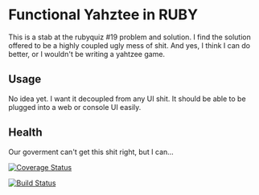 # Functional Yahztee in RUBY
This is a stab at the rubyquiz #19 problem and solution. I find the solution offered to be a highly coupled ugly mess of shit. And yes, I think I can do better, or I wouldn't be writing a yahtzee game.

## Usage
No idea yet. I want it decoupled from any UI shit. It should be able to be plugged into a web or console UI easily.

## Health
Our goverment can't get this shit right, but I can...

[![Coverage Status](https://coveralls.io/repos/dreamr/functional_yahtzee/badge.png?branch=master)](https://coveralls.io/r/dreamr/functional_yahtzee?branch=master)

[![Build Status](https://travis-ci.org/dreamr/functional_yahtzee.png)](https://travis-ci.org/dreamr/functional_yahtzee)

